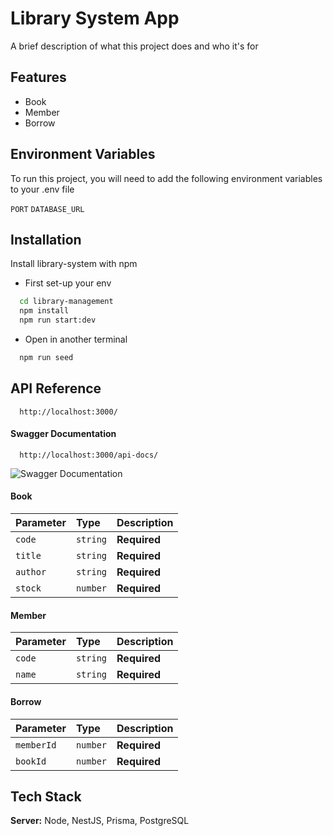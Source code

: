 
# Library System App

A brief description of what this project does and who it's for


## Features

- Book
- Member
- Borrow


## Environment Variables

To run this project, you will need to add the following environment variables to your .env file

`PORT`
`DATABASE_URL`

## Installation

Install library-system with npm 
- First set-up your env

```bash
  cd library-management
  npm install
  npm run start:dev
```

- Open in another terminal
```bash
  npm run seed
```
    
## API Reference
```http
  http://localhost:3000/
```

#### Swagger Documentation
```http
  http://localhost:3000/api-docs/
```

![Swagger Documentation](https://i.ibb.co.com/vcwm9HB/Screenshot-2024-05-30-150814.png)

#### Book

| Parameter | Type     | Description                |
| :-------- | :------- | :------------------------- |
| `code` | `string` | **Required** |
| `title`   | `string` | **Required** |
| `author` | `string` | **Required** |
| `stock` | `number` | **Required** |

#### Member

| Parameter | Type     | Description                |
| :-------- | :------- | :------------------------- |
| `code` | `string` | **Required** |
| `name`   | `string` | **Required** |

#### Borrow

| Parameter | Type     | Description                |
| :-------- | :------- | :------------------------- |
| `memberId` | `number` | **Required** |
| `bookId`   | `number` | **Required** |


## Tech Stack

**Server:** Node, NestJS, Prisma, PostgreSQL

